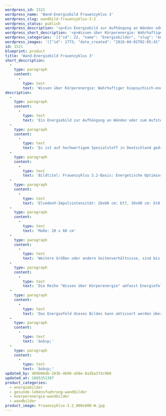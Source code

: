 ```yaml
---
wordpress_id: 1521
wordpress_name: 'Wand-Energiebild Frauenzyklus 3'
wordpress_slug: wandbild-frauenzyklus-3-2
wordpress_status: publish
wordpress_description: '<p>Ein Energiebild zur Aufhängung an Wänden oder zum Aufstellen im Raum mit einem aktivierbaren Informationsfeld zu: Basiswissen über Körperenergie, speziell Frauen-Lebenszyklus 3 (Beginnt energetisch ca. ab dem 30 Lebensjahr). Das Energiefeld dieses Bildes bietet Impulse an, um das eigene Wissen über das intakte Energiefeld einer Frau ab ca. dem 30. Lebensjahr in Wahrhaftigkeit und in sein Optimum zu transformieren. Diese Bild ist Teil der Reihe "Wissen über Körperenergie" (beachten Sie bitte unsere Anmerkungen weiter unten zur Reihe "Wissen über Körperenergien"). <a href="http://info@elvedenverlag.de">Zur Anwendung für andere Personen informieren wir Sie gerne direkt</a>.</p><p>Es ist auf hochwertigem Spezialstoff in Deutschland gedruckt und sorgfältig in Handarbeit auf Holzkeilrahmen aufgezogen. Laut Herstellerangaben ist der farbintensive Druck 70 Jahre lichtecht, waschbar und in einem umweltorientierten Verfahren hergestellt. Der Oberstoff ist mit einer Spezialbeschichtung unterfüttert, so dass, bei Aufhängung an der Wand, der rückseitige Holzrahmen auch bei hellen Farben unsichtbar ist.</p><p>Bildtitel: Frauenzyklus 3.2-Basis: Energetische Optimierung des Gesamtsystems. Reihe: Körperenergiewissen</p><p>Elveden®-Impulsintensität: 20x60 cm: Et7, 30x90 cm: Et8, 40x120 cm: Et9</p><p>Maße: 20 x 60 cm</p><p>Weitere Größen oder andere Seitenverhältnisse, sind bis 200 cm individuell für Sie innerhalb weniger Tage herstellbar. Bitte kontaktieren Sie uns hierfür unter <a href="mailto:info@elvedenverlag.de">info@elvedenverlag.de</a>.</p><p>Die Reihe "Wissen über Körperenergie" umfasst Energiefelder in Bezug auf sämtliche Funktionen und Teilbereiche des menschlichen Körpers. Rechtlicher Hinweis: Es handelt sich bei diesen Bildern um Energiefelder mit Impulsen, um Wissen selbst zu entwickeln. Sie ersetzen nicht den Besuch bei einem Arzt etc. oder therapeutischer Anwendungen. Bei Interesse an einem Set mit den gleichen Bildern in verschiedenen Größen oder unterschiedlichen Bildern dieser Reihe wenden Sie sich bitte direkt an uns. Wir informieren Sie gerne über die Vergünstigungen. Für Praxiseinrichtungen etc. beraten wir Sie gerne.</p><p>Das Energiefeld dieses Bildes kann aktiviert werden über das bewusste Konzentrieren auf den für sich selbst erwünschten inneren Zustand an Wissen über Körperenergien. Es aktiviert sich jeweils der Teil des Bildenergiefeldes, der aktuell förderlich ist.</p><p><a href="https://my.feenbaum.de/anwendung-energie-wandbilder/">Anwendungshinweise</a>      <a href="https://my.feenbaum.de/produktinformation-wandbilder/">Produktinformationen</a></p><p>&nbsp;</p><p>&nbsp;</p>'
wordpress_short_description: '<p>Wissen über Körperenergie: Wahrhaftiger biopsychisch-energetischer Zustand einer Frau im Alter ab ca. 30<br /><em>Hinweis: Das Wasserzeichen „Elveden Verlag Energiebild“ wird nicht mit gedruckt</em></p>'
wordpress_categories: '[{"id": 22, "name": "Energiebilder", "slug": "energiebilder"}, {"id": 41, "name": "Gesunde Lebensf\u00fchrung", "slug": "gesunde-lebensfuehrung-wandbilder"}, {"id": 46, "name": "K\u00f6rperenergie", "slug": "koerperenergie-wandbilder"}, {"id": 24, "name": "Wandbilder", "slug": "wandbilder"}]'
wordpress_images: '[{"id": 1773, "date_created": "2016-04-01T02:05:41", "date_created_gmt": "2016-03-31T22:05:41", "date_modified": "2016-04-01T02:05:41", "date_modified_gmt": "2016-03-31T22:05:41", "src": "https://my.feenbaum.de/wp-content/uploads/2016/04/Frauenzyklus-3.2_800x800-W.jpg", "name": "Frauenzyklus 3.2_800x800-W", "alt": ""}]'
id: 1521
blueprint: product
title: 'Wand-Energiebild Frauenzyklus 3'
short_description:
  -
    type: paragraph
    content:
      -
        type: text
        text: 'Wissen über Körperenergie: Wahrhaftiger biopsychisch-energetischer Zustand einer Frau im Alter ab ca. 30'
description:
  -
    type: paragraph
    content:
      -
        type: text
        text: 'Ein Energiebild zur Aufhängung an Wänden oder zum Aufstellen im Raum mit einem aktivierbaren Informationsfeld zu: Basiswissen über Körperenergie, speziell Frauen-Lebenszyklus 3 (Beginnt energetisch ca. ab dem 30 Lebensjahr). Das Energiefeld dieses Bildes bietet Impulse an, um das eigene Wissen über das intakte Energiefeld einer Frau ab ca. dem 30. Lebensjahr in Wahrhaftigkeit und in sein Optimum zu transformieren. Diese Bild ist Teil der Reihe "Wissen über Körperenergie" (beachten Sie bitte unsere Anmerkungen weiter unten zur Reihe "Wissen über Körperenergien"). Zur Anwendung für andere Personen informieren wir Sie gerne direkt.'
  -
    type: paragraph
    content:
      -
        type: text
        text: 'Es ist auf hochwertigem Spezialstoff in Deutschland gedruckt und sorgfältig in Handarbeit auf Holzkeilrahmen aufgezogen. Laut Herstellerangaben ist der farbintensive Druck 70 Jahre lichtecht, waschbar und in einem umweltorientierten Verfahren hergestellt. Der Oberstoff ist mit einer Spezialbeschichtung unterfüttert, so dass, bei Aufhängung an der Wand, der rückseitige Holzrahmen auch bei hellen Farben unsichtbar ist.'
  -
    type: paragraph
    content:
      -
        type: text
        text: 'Bildtitel: Frauenzyklus 3.2-Basis: Energetische Optimierung des Gesamtsystems. Reihe: Körperenergiewissen'
  -
    type: paragraph
    content:
      -
        type: text
        text: 'Elveden®-Impulsintensität: 20x60 cm: Et7, 30x90 cm: Et8, 40x120 cm: Et9'
  -
    type: paragraph
    content:
      -
        type: text
        text: 'Maße: 20 x 60 cm'
  -
    type: paragraph
    content:
      -
        type: text
        text: 'Weitere Größen oder andere Seitenverhältnisse, sind bis 200 cm individuell für Sie innerhalb weniger Tage herstellbar. Bitte kontaktieren Sie uns hierfür unter info@elvedenverlag.de.'
  -
    type: paragraph
    content:
      -
        type: text
        text: 'Die Reihe "Wissen über Körperenergie" umfasst Energiefelder in Bezug auf sämtliche Funktionen und Teilbereiche des menschlichen Körpers. Rechtlicher Hinweis: Es handelt sich bei diesen Bildern um Energiefelder mit Impulsen, um Wissen selbst zu entwickeln. Sie ersetzen nicht den Besuch bei einem Arzt etc. oder therapeutischer Anwendungen. Bei Interesse an einem Set mit den gleichen Bildern in verschiedenen Größen oder unterschiedlichen Bildern dieser Reihe wenden Sie sich bitte direkt an uns. Wir informieren Sie gerne über die Vergünstigungen. Für Praxiseinrichtungen etc. beraten wir Sie gerne.'
  -
    type: paragraph
    content:
      -
        type: text
        text: 'Das Energiefeld dieses Bildes kann aktiviert werden über das bewusste Konzentrieren auf den für sich selbst erwünschten inneren Zustand an Wissen über Körperenergien. Es aktiviert sich jeweils der Teil des Bildenergiefeldes, der aktuell förderlich ist.'
  -
    type: paragraph
    content:
      -
        type: text
        text: '&nbsp;'
  -
    type: paragraph
    content:
      -
        type: text
        text: '&nbsp;'
updated_by: 489b06db-283b-4690-a50e-8a3ba37dc968
updated_at: 1685351307
product_categories:
  - energiebilder
  - gesunde-lebensfuehrung-wandbilder
  - koerperenergie-wandbilder
  - wandbilder
product_image: Frauenzyklus-3.2_800x800-W.jpg
---
```


